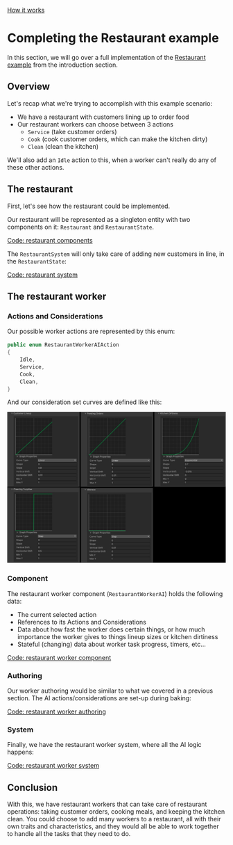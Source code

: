 
[How it works](./how-it-works.md)

# Completing the Restaurant example

In this section, we will go over a full implementation of the [Restaurant example](./how-it-works-intro.md) from the introduction section.

## Overview

Let's recap what we're trying to accomplish with this example scenario: 
* We have a restaurant with customers lining up to order food
* Our restaurant workers can choose between 3 actions
    * `Service` (take customer orders)
    * `Cook` (cook customer orders, which can make the kitchen dirty)
    * `Clean` (clean the kitchen)

We'll also add an `Idle` action to this, when a worker can't really do any of these other actions.


## The restaurant

First, let's see how the restaurant could be implemented. 

Our restaurant will be represented as a singleton entity with two components on it: `Restaurant` and `RestaurantState`. 

[Code: restaurant components](https://github.com/PhilSA/Trove/blob/main/_Projects/TroveTests/Assets/_Restaurant/Scripts/Restaurant.cs)

The `RestaurantSystem` will only take care of adding new customers in line, in the `RestaurantState`:

[Code: restaurant system](https://github.com/PhilSA/Trove/blob/main/_Projects/TroveTests/Assets/_Restaurant/Scripts/RestaurantSystem.cs)


## The restaurant worker

### Actions and Considerations

Our possible worker actions are represented by this enum:

```cs
public enum RestaurantWorkerAIAction
{
    Idle,
    Service,
    Cook,
    Clean,
}
```

And our consideration set curves are defined like this:

![](./images/restaurant-considerations.jpg)


### Component

The restaurant worker component (`RestaurantWorkerAI`) holds the following data:
* The current selected action
* References to its Actions and Considerations
* Data about how fast the worker does certain things, or how much importance the worker gives to things lineup sizes or kitchen dirtiness
* Stateful (changing) data about worker task progress, timers, etc...

[Code: restaurant worker component](https://github.com/PhilSA/Trove/blob/main/_Projects/TroveTests/Assets/_Restaurant/Scripts/RestaurantWorkerAI.cs)


### Authoring

Our worker authoring would be similar to what we covered in a previous section. The AI actions/considerations are set-up during baking:

[Code: restaurant worker authoring](https://github.com/PhilSA/Trove/blob/main/_Projects/TroveTests/Assets/_Restaurant/Scripts/RestaurantWorkerAIAuthoring.cs)


### System

Finally, we have the restaurant worker system, where all the AI logic happens:

[Code: restaurant worker system](https://github.com/PhilSA/Trove-Internal/blob/main/_Projects/TroveTests/Assets/_Restaurant/Scripts/RestaurantWorkerAISystem.cs)

## Conclusion

With this, we have restaurant workers that can take care of restaurant operations: taking customer orders, cooking meals, and keeping the kitchen clean. You could choose to add many workers to a restaurant, all with their own traits and characteristics, and they would all be able to work together to handle all the tasks that they need to do.
